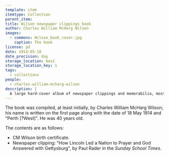 ```yaml
---
template: item
itemtype: Collection
parent_item: 
title: Wilson newspaper clippings book
author: Charles William McHarg Wilson
images:
  - commons: Wilson_book_cover.jpg
    caption: The book
license: pd
date: 1914-05-18
date_precision: day
storage_location: box1
storage_location_key: 1
tags:
  - collections
people:
  - charles-william-mcharg-wilson
description: |
  A large hard-cover album of newspaper clippings and memorabilia, mostly relating to the Wilson family.
---
```


The book was compiled, at least initially, by Charles William McHarg Wilson;
his name is written on the first page along with the date of 18 May 1914 and "Perth [?West]".
He was 40 years old.

The contents are as follows:

* CM Wilson birth certificate.
* Newspaper clipping: "How Lincoln Led a Nation to Prayer and God Answered with Gettysburg", by Paul Rader in the *Sunday School Times*.
